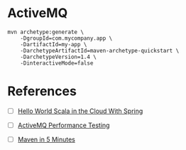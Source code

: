 # ActiveMQ



```
mvn archetype:generate \
    -DgroupId=com.mycompany.app \
    -DartifactId=my-app \
    -DarchetypeArtifactId=maven-archetype-quickstart \
    -DarchetypeVersion=1.4 \
    -DinteractiveMode=false
```


# References

- [ ] [Hello World Scala in the Cloud With Spring](https://dzone.com/articles/spring-scala-cloud-psh)
- [ ] [ActiveMQ Performance Testing](https://www.javacodegeeks.com/2018/09/activemq-performance-testing.html)
- [ ] [Maven in 5 Minutes](https://maven.apache.org/guides/getting-started/maven-in-five-minutes.html)



